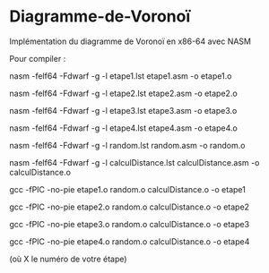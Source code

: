# Diagramme-de-Voronoï
Implémentation du diagramme de Voronoï en x86-64 avec NASM



Pour compiler : 

nasm -felf64 -Fdwarf -g -l etape1.lst etape1.asm -o etape1.o 

nasm -felf64 -Fdwarf -g -l etape2.lst etape2.asm -o etape2.o

nasm -felf64 -Fdwarf -g -l etape3.lst etape3.asm -o etape3.o

nasm -felf64 -Fdwarf -g -l etape4.lst etape4.asm -o etape4.o

nasm -felf64 -Fdwarf -g -l random.lst random.asm -o random.o

nasm -felf64 -Fdwarf -g -l calculDistance.lst calculDistance.asm -o calculDistance.o

gcc -fPIC -no-pie etape1.o random.o calculDistance.o -o etape1

gcc -fPIC -no-pie etape2.o random.o calculDistance.o -o etape2

gcc -fPIC -no-pie etape3.o random.o calculDistance.o -o etape3

gcc -fPIC -no-pie etape4.o random.o calculDistance.o -o etape4


(où X le numéro de votre étape)
